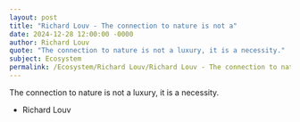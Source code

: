 ```yaml
---
layout: post
title: "Richard Louv - The connection to nature is not a"
date: 2024-12-28 12:00:00 -0000
author: Richard Louv
quote: "The connection to nature is not a luxury, it is a necessity."
subject: Ecosystem
permalink: /Ecosystem/Richard Louv/Richard Louv - The connection to nature is not a
---
```


The connection to nature is not a luxury, it is a necessity.

- Richard Louv
